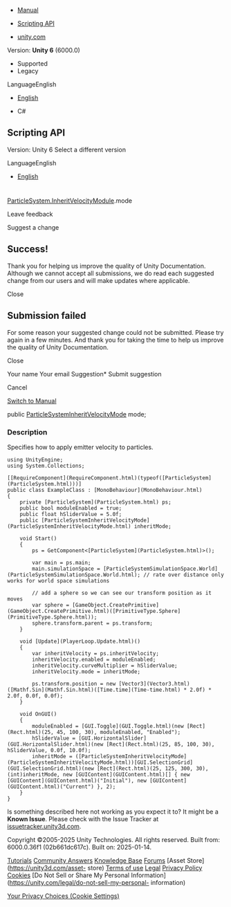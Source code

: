 [ ]()

  * [Manual](../Manual/index.html)
  * [Scripting API](../ScriptReference/index.html)

  * [unity.com](https://unity.com/)

Version: **Unity 6** (6000.0)

  * Supported
  * Legacy

LanguageEnglish

  * [English]()

  * C#

[ ](https://docs.unity3d.com)

## Scripting API

Version: Unity 6 Select a different version

LanguageEnglish

  * [English]()

#
[ParticleSystem.InheritVelocityModule](ParticleSystem.InheritVelocityModule.html).mode

Leave feedback

Suggest a change

## Success!

Thank you for helping us improve the quality of Unity Documentation. Although
we cannot accept all submissions, we do read each suggested change from our
users and will make updates where applicable.

Close

## Submission failed

For some reason your suggested change could not be submitted. Please <a>try
again</a> in a few minutes. And thank you for taking the time to help us
improve the quality of Unity Documentation.

Close

Your name Your email Suggestion* Submit suggestion

Cancel

[Switch to Manual](../Manual/class-ParticleSystem.html "Go to ParticleSystem
Component in the Manual")

public
[ParticleSystemInheritVelocityMode](ParticleSystemInheritVelocityMode.html)
mode;

### Description

Specifies how to apply emitter velocity to particles.

    
    
    using UnityEngine;
    using System.Collections;  
      
    [[RequireComponent](RequireComponent.html)(typeof([ParticleSystem](ParticleSystem.html)))]
    public class ExampleClass : [MonoBehaviour](MonoBehaviour.html)
    {
        private [ParticleSystem](ParticleSystem.html) ps;
        public bool moduleEnabled = true;
        public float hSliderValue = 5.0f;
        public [ParticleSystemInheritVelocityMode](ParticleSystemInheritVelocityMode.html) inheritMode;  
      
        void Start()
        {
            ps = GetComponent<[ParticleSystem](ParticleSystem.html)>();  
      
            var main = ps.main;
            main.simulationSpace = [ParticleSystemSimulationSpace.World](ParticleSystemSimulationSpace.World.html); // rate over distance only works for world space simulations  
      
            // add a sphere so we can see our transform position as it moves
            var sphere = [GameObject.CreatePrimitive](GameObject.CreatePrimitive.html)([PrimitiveType.Sphere](PrimitiveType.Sphere.html));
            sphere.transform.parent = ps.transform;
        }  
      
        void [Update](PlayerLoop.Update.html)()
        {
            var inheritVelocity = ps.inheritVelocity;
            inheritVelocity.enabled = moduleEnabled;
            inheritVelocity.curveMultiplier = hSliderValue;
            inheritVelocity.mode = inheritMode;  
      
            ps.transform.position = new [Vector3](Vector3.html)([Mathf.Sin](Mathf.Sin.html)([Time.time](Time-time.html) * 2.0f) * 2.0f, 0.0f, 0.0f);
        }  
      
        void OnGUI()
        {
            moduleEnabled = [GUI.Toggle](GUI.Toggle.html)(new [Rect](Rect.html)(25, 45, 100, 30), moduleEnabled, "Enabled");
            hSliderValue = [GUI.HorizontalSlider](GUI.HorizontalSlider.html)(new [Rect](Rect.html)(25, 85, 100, 30), hSliderValue, 0.0f, 10.0f);
            inheritMode = ([ParticleSystemInheritVelocityMode](ParticleSystemInheritVelocityMode.html))[GUI.SelectionGrid](GUI.SelectionGrid.html)(new [Rect](Rect.html)(25, 125, 300, 30), (int)inheritMode, new [GUIContent](GUIContent.html)[] { new [GUIContent](GUIContent.html)("Initial"), new [GUIContent](GUIContent.html)("Current") }, 2);
        }
    }
    

Is something described here not working as you expect it to? It might be a
**Known Issue**. Please check with the Issue Tracker at
[issuetracker.unity3d.com](https://issuetracker.unity3d.com).

Copyright ©2005-2025 Unity Technologies. All rights reserved. Built from:
6000.0.36f1 (02b661dc617c). Built on: 2025-01-14.

[Tutorials](https://unity3d.com/learn) [Community
Answers](https://answers.unity3d.com) [Knowledge
Base](https://support.unity3d.com/hc/en-us)
[Forums](https://forum.unity3d.com) [Asset Store](https://unity3d.com/asset-
store) [Terms of use](https://docs.unity3d.com/Manual/TermsOfUse.html)
[Legal](https://unity.com/legal) [Privacy
Policy](https://unity.com/legal/privacy-policy)
[Cookies](https://unity.com/legal/cookie-policy) [Do Not Sell or Share My
Personal Information](https://unity.com/legal/do-not-sell-my-personal-
information)

[Your Privacy Choices (Cookie Settings)](javascript:void\(0\);)

